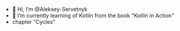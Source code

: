 - 👋 Hi, I’m @Aleksey-Servetnyk
- 🌱 I’m currently learning of Kotlin from the book "Kotlin in Action"
- chapter "Cycles"


<!---
Aleksey-Servetnyk/Aleksey-Servetnyk is a ✨ special ✨ repository because its `README.md` (this file) appears on your GitHub profile.
You can click the Preview link to take a look at your changes.
--->
